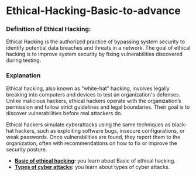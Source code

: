 # Ethical-Hacking-Basic-to-advance

### Definition of Ethical Hacking:
Ethical Hacking is the authorized practice of bypassing system security to identify potential data breaches and threats in a network. The goal of ethical hacking is to improve system security by fixing vulnerabilities discovered during testing.


### Explanation
Ethical hacking, also known as "white-hat" hacking, involves legally breaking into computers and devices to test an organization's defenses. Unlike malicious hackers, ethical hackers operate with the organization’s permission and follow strict guidelines and legal boundaries. Their goal is to discover vulnerabilities before real attackers do.

Ethical hackers simulate cyberattacks using the same techniques as black-hat hackers, such as exploiting software bugs, insecure configurations, or weak passwords. Once vulnerabilities are found, they report them to the organization, often with recommendations on how to fix or improve the security posture.

- **[Basic of ethical hacking](https://github.com/sherazi1214/Basic-of-ethical-hacking):** you learn about Basic of ethical hacking.
- **[Types of cyber attacks](https://github.com/sherazi1214/Types-of-cyber-attacks):** you learn about types of cyber attacks.
